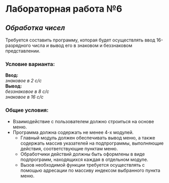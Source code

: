 # Лабораторная работа №6
## *Обработка чисел*
Требуется составить программу, которая будет осуществлять ввод 16-разрядного числа
и вывод его в знаковом и беззнаковом представлении.   

### Условие варианта:  
**Ввод:**  
*знаковое в 2 с/с*  
**Вывод:**  
*беззнаковое в 8 с/с*  
*знаковое в 16 с/с*  

### Общие условия:  

- Взаимодействие с пользователем должно строиться на основе меню. 
- Программа должна содержать не
менее 4-х модулей. 
  - Главный модуль должен обеспечивать вывод меню, а также
содержать массив указателей на подпрограммы, выполняющие действия,
соответствующие пунктам меню. 
  - Обработчики действий должны быть оформлены в
виде подпрограмм, находящихся каждая в отдельном модуле. 
  - Вызов необходимой функции требуется осуществлять с помощью адресации по массиву индексом выбранного пункта меню.  